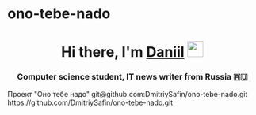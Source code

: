 # ono-tebe-nado
<h1 align="center">Hi there, I'm <a href="https://daniilshat.ru/" target="_blank">Daniil</a> 
<img src="https://github.com/blackcater/blackcater/raw/main/images/Hi.gif" height="32"/></h1>
<h3 align="center">Computer science student, IT news writer from Russia 🇷🇺</h3>
Проект "Оно тебе надо"
git@github.com:DmitriySafin/ono-tebe-nado.git
https://github.com/DmitriySafin/ono-tebe-nado.git
